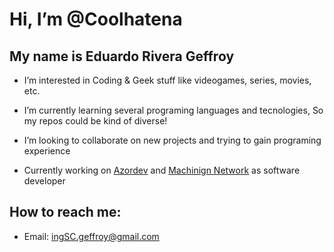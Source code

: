 # Hi, I’m @Coolhatena
## My name is **Eduardo Rivera Geffroy**

- I’m interested in Coding & Geek stuff like videogames, series, movies, etc.

- I’m currently learning several programing languages and tecnologies, So my repos could be kind of diverse!

- I’m looking to collaborate on new projects and trying to gain programing experience

- Currently working on [Azordev](https://github.com/Azordev) and [Machinign Network](http://machiningnetwork.com) as software developer 

## How to reach me: 
- Email: ingSC.geffroy@gmail.com
